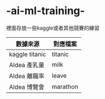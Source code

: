 # -ai-ml-training-
裡面存放一些kaggle或者其他競賽的練習


| 數據來源              | 對應檔案|
|----------------------|----------|
|kaggle titanic        | titanic |
|AIdea  產乳量          |  milk  |
|AIdea  離職率          |  leave |
|AIdea  博覽會          |  marathon|
